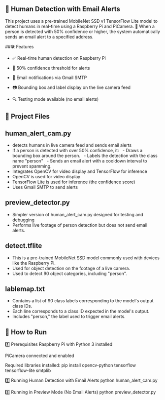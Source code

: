 ## 👀 Human Detection with Email Alerts
This project uses a pre-trained MobileNet SSD v1 TensorFlow Lite model to detect humans in real-time using a Raspberry Pi and PiCamera.
📧 When a person is detected with 50% confidence or higher, the system automatically sends an email alert to a specified address.


 ##🛠 Features
- ✅ Real-time human detection on Raspberry Pi

- 🎯 50% confidence threshold for alerts

- 📧 Email notifications via Gmail SMTP

- 📷 Bounding box and label display on the live camera feed

- 🔍 Testing mode available (no email alerts)




## 📂 Project Files
## human_alert_cam.py
- detects humans in live camera feed and sends email alerts
- If a person is detected with over 50% confidence, it:
  - Draws a bounding box around the person.
  - Labels the detection with the class name "person"
  - Sends an email alert with a cooldown interval to prevent spamming.
- Integrates OpenCV for video display and TensorFlow for inference
- OpenCV is used for video display
- TensorFlow Lite is used for inference (the confidence score)
- Uses Gmail SMTP to send alerts

## preview_detector.py
- Simpler version of human_alert_cam.py designed for testing and debugging
- Performs live footage of person detection but does not send email alerts.

## detect.tflite
- This is a pre-trained MobileNet SSD model commonly used with devices like the Raspberry Pi.
- Used for object detection on the footage of a live camera.
- Used to detect 90 object categories, including "person".

## lablemap.txt
- Contains a list of 90 class labels corresponding to the model's output class IDs.
- Each line corresponds to a class ID expected in the model's output.
- Includes "person," the label used to trigger email alerts.


## 🚀 How to Run
1️⃣ Prerequisites
Raspberry Pi with Python 3 installed

PiCamera connected and enabled

Required libraries installed:
pip install opencv-python tensorflow tensorflow-lite smtplib

2️⃣ Running Human Detection with Email Alerts
python human_alert_cam.py

3️⃣ Running in Preview Mode (No Email Alerts)
python preview_detector.py



